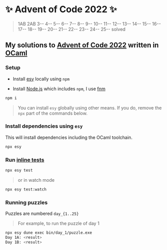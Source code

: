 # ✨ Advent of Code 2022 ✨

> 1AB 2AB 3-- 4-- 5-- 6-- 7-- 8-- 9-- 10-- 11-- 12-- 13-- 14-- 15-- 16-- 17-- 18-- 19-- 20-- 21-- 22-- 23-- 24-- 25-- solved

## My solutions to [Advent of Code 2022](https://adventofcode.com/2022/) written in [OCaml](https://ocaml.org/)

### Setup

- Install [esy](https://esy.sh/) locally using `npm`

- Install [Node.js](https://nodejs.org/) which includes `npm`, I use [fnm](https://github.com/Schniz/fnmvv/)

```bash
npm i
```

> You can install `esy` globally using other means. If you do, remove the `npx` part of the commands below.

### Install dependencies using `esy`

This will install dependencies including the OCaml toolchain.

```bash
npx esy
```

### Run [inline tests](https://github.com/janestreet/ppx_inline_test/)

```bash
npx esy test
```

> or in watch mode

```bash
npx esy test:watch
```

### Running puzzles

Puzzles are numbered `day_{1..25}`

> For example, to run the puzzle of day 1

```bash
npx esy dune exec bin/day_1/puzzle.exe
Day 1A: <result>
Day 1B: <result>
```
